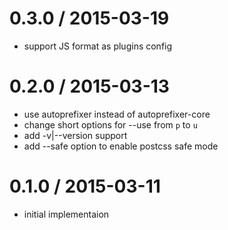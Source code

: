 
0.3.0 / 2015-03-19
==================

 * support JS format as plugins config 

0.2.0 / 2015-03-13
==================

 * use autoprefixer instead of autoprefixer-core
 * change short options for --use from `p` to `u`
 * add -v|--version support
 * add --safe option to enable postcss safe mode

0.1.0 / 2015-03-11
==================

 * initial implementaion
